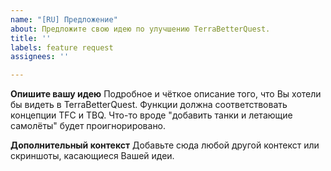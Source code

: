 ```yaml
---
name: "[RU] Предложение"
about: Предложите свою идею по улучшению TerraBetterQuest.
title: ''
labels: feature request
assignees: ''

---
```


**Опишите вашу идею**
Подробное и чёткое описание того, что Вы хотели бы видеть в TerraBetterQuest.
Функции должна соответствовать концепции TFC и TBQ.
Что-то вроде "добавить танки и летающие самолёты" будет проигнорировано.

**Дополнительный контекст**
Добавьте сюда любой другой контекст или скриншоты, касающиеся Вашей идеи.
